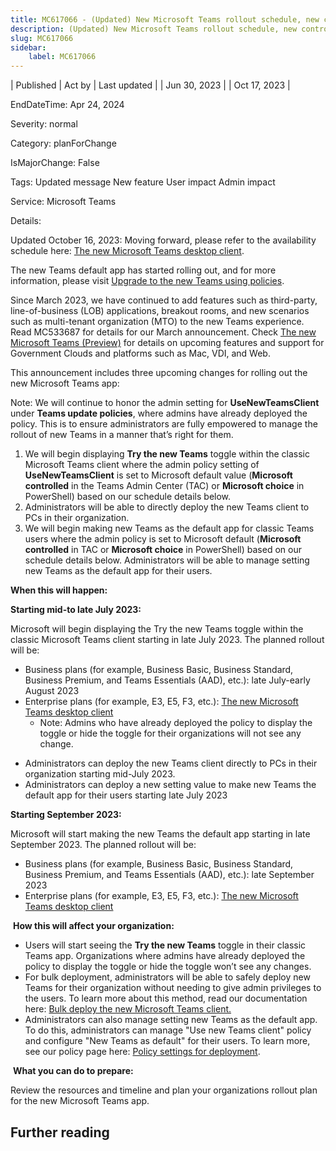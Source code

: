 ```yaml
---
title: MC617066 - (Updated) New Microsoft Teams rollout schedule, new controls, and direct deployment
description: (Updated) New Microsoft Teams rollout schedule, new controls, and direct deployment
slug: MC617066
sidebar:
    label: MC617066
---
```


| Published | Act by | Last updated |
| Jun 30, 2023 |  | Oct 17, 2023 |

EndDateTime: Apr 24, 2024

Severity: normal

Category: planForChange

IsMajorChange: False

Tags: Updated message New feature User impact Admin impact

Service: Microsoft Teams

Details: 

<p>Updated October 16, 2023: Moving forward, please refer to the availability schedule here: <a href="https://learn.microsoft.com/microsoftteams/new-teams-desktop-admin#new-teams-schedule-for-clients" target="_blank">The new Microsoft Teams desktop client</a>.</p><p>The new Teams default app has started rolling out, and for more information, please visit <a href="https://aka.ms/newTeamsPolicy" target="_blank">Upgrade to the new Teams using policies</a>.</p><p>Since        March 2023, we have continued to add features such as third-party, line-of-business (LOB) applications, breakout rooms, and new scenarios such as multi-tenant organization (MTO) to the new Teams experience. Read MC533687 for details for our March announcement. Check <a href="https://aka.ms/newTeams" target="_blank">The new Microsoft Teams (Preview)</a> for details on upcoming features and support for Government Clouds and platforms such as Mac, VDI, and Web.</p><p>This announcement includes three upcoming changes for rolling out the new Microsoft Teams app:&nbsp;</p><p>Note: We will continue to honor the admin setting for <b>UseNewTeamsClient</b> under <b>Teams update policies</b>, where admins have already deployed the policy. This is to ensure administrators are fully empowered to manage the rollout of new Teams in a manner that’s right for them.</p><ol><li>We will begin displaying <b>Try the new Teams</b> toggle   within the classic Microsoft Teams client where the admin policy setting of <b>UseNewTeamsClient</b> is set to Microsoft default   value (<b>Microsoft controlled</b> in the Teams Admin Center (TAC) or <b>Microsoft choice</b> in PowerShell) based on our schedule details below.</li><li>Administrators will be able to directly deploy the new Teams client to PCs in their organization.</li><li>We will begin making new Teams as the default app for classic Teams users where the admin policy is set to Microsoft default (<b>Microsoft controlled</b>  in TAC or <b>Microsoft choice</b> in PowerShell) based on our schedule details below. Administrators will be able to manage setting new Teams as the default app for their users.</li></ol><p>
</p><p><b>When this will happen:</b></p><p><b>Starting mid-to late July 2023:</b></p><p>Microsoft will begin displaying the Try the new Teams toggle   within the classic Microsoft Teams client starting in late July 2023. The planned rollout will be:</p><ul><li>Business plans (for example, Business Basic, Business Standard, Business Premium, and Teams Essentials (AAD), etc.): late July-early August 2023</li><li>Enterprise plans (for example, E3, E5, F3, etc.): <a href="https://aka.ms/newTeamsReleaseSchedule" target="_blank">The new Microsoft Teams desktop client</a><ul><li>Note: Admins who have already deployed the policy to display the toggle or hide the toggle for their organizations will not see any change.&nbsp;&nbsp;</li></ul></li></ul><ul><li>Administrators can deploy the new Teams client directly to PCs in their organization starting mid-July 2023.</li><li>Administrators can deploy a new setting value    to make new Teams the default app for their users starting late July 2023</li></ul><p><b>Starting September 2023:</b></p><p>Microsoft will start making the new Teams the default app starting in late September  2023. The planned rollout will be:</p><ul><li>Business plans (for example, Business Basic, Business Standard, Business Premium, and Teams Essentials (AAD), etc.): late September 2023</li><li>Enterprise plans (for example, E3, E5, F3, etc.): <a href="https://aka.ms/newTeamsDefaultClient" target="_blank">The new Microsoft Teams desktop client</a>&nbsp; &nbsp;</li></ul><p>
&nbsp;<b>How this will affect your organization:</b></p><ul><li>Users will start seeing the <b>Try the new Teams</b> toggle in their classic Teams app. Organizations where admins have already deployed the policy to display the toggle or hide the toggle won’t see any changes.</li><li>For bulk deployment, administrators will be able to safely deploy new Teams for their organization without needing to give admin privileges to the users. To learn more about this method, read our documentation here: <a href="https://aka.ms/newTeamsBulkInstall" target="_blank">Bulk deploy the new Microsoft Teams client.</a>&nbsp;&nbsp;</li><li>Administrators can also manage setting new Teams as the default app. To do this, administrators can manage "Use new Teams client" policy and configure "New Teams as default" for their users. To learn more, see our policy page here: <a href="https://aka.ms/newTeamsPolicy" target="_blank">Policy settings for deployment</a>.&nbsp;</li></ul><p>&nbsp;<b>What you can do to prepare:</b></p><p>Review the resources and timeline and plan your organizations rollout plan for the new Microsoft Teams app.</p>

## Further reading
